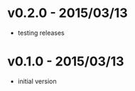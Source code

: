 v0.2.0 - 2015/03/13
===================

* testing releases

v0.1.0 - 2015/03/13
===================

* initial version

